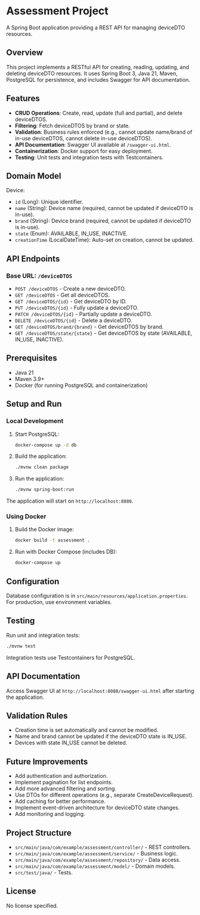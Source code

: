 # Assessment Project

A Spring Boot application providing a REST API for managing deviceDTO resources.

## Overview

This project implements a RESTful API for creating, reading, updating, and deleting deviceDTO resources. It uses Spring Boot 3, Java 21, Maven, PostgreSQL for persistence, and includes Swagger for API documentation.

## Features

- **CRUD Operations**: Create, read, update (full and partial), and delete deviceDTOS.
- **Filtering**: Fetch deviceDTOS by brand or state.
- **Validation**: Business rules enforced (e.g., cannot update name/brand of in-use deviceDTOS, cannot delete in-use deviceDTOS).
- **API Documentation**: Swagger UI available at `/swagger-ui.html`.
- **Containerization**: Docker support for easy deployment.
- **Testing**: Unit tests and integration tests with Testcontainers.

## Domain Model

Device:
- `id` (Long): Unique identifier.
- `name` (String): Device name (required, cannot be updated if deviceDTO is in-use).
- `brand` (String): Device brand (required, cannot be updated if deviceDTO is in-use).
- `state` (Enum): AVAILABLE, IN_USE, INACTIVE.
- `creationTime` (LocalDateTime): Auto-set on creation, cannot be updated.

## API Endpoints

### Base URL: `/deviceDTOS`

- `POST /deviceDTOS` - Create a new deviceDTO.
- `GET /deviceDTOS` - Get all deviceDTOS.
- `GET /deviceDTOS/{id}` - Get deviceDTO by ID.
- `PUT /deviceDTOS/{id}` - Fully update a deviceDTO.
- `PATCH /deviceDTOS/{id}` - Partially update a deviceDTO.
- `DELETE /deviceDTOS/{id}` - Delete a deviceDTO.
- `GET /deviceDTOS/brand/{brand}` - Get deviceDTOS by brand.
- `GET /deviceDTOS/state/{state}` - Get deviceDTOS by state (AVAILABLE, IN_USE, INACTIVE).

## Prerequisites

- Java 21
- Maven 3.9+
- Docker (for running PostgreSQL and containerization)

## Setup and Run

### Local Development

1. Start PostgreSQL:
   ```bash
   docker-compose up -d db
   ```

2. Build the application:
   ```bash
   ./mvnw clean package
   ```

3. Run the application:
   ```bash
   ./mvnw spring-boot:run
   ```

The application will start on `http://localhost:8080`.

### Using Docker

1. Build the Docker image:
   ```bash
   docker build -t assessment .
   ```

2. Run with Docker Compose (includes DB):
   ```bash
   docker-compose up
   ```

## Configuration

Database configuration is in `src/main/resources/application.properties`. For production, use environment variables.

## Testing

Run unit and integration tests:
```bash
./mvnw test
```

Integration tests use Testcontainers for PostgreSQL.

## API Documentation

Access Swagger UI at `http://localhost:8080/swagger-ui.html` after starting the application.

## Validation Rules

- Creation time is set automatically and cannot be modified.
- Name and brand cannot be updated if the deviceDTO state is IN_USE.
- Devices with state IN_USE cannot be deleted.

## Future Improvements

- Add authentication and authorization.
- Implement pagination for list endpoints.
- Add more advanced filtering and sorting.
- Use DTOs for different operations (e.g., separate CreateDeviceRequest).
- Add caching for better performance.
- Implement event-driven architecture for deviceDTO state changes.
- Add monitoring and logging.

## Project Structure

- `src/main/java/com/example/assessment/controller/` - REST controllers.
- `src/main/java/com/example/assessment/service/` - Business logic.
- `src/main/java/com/example/assessment/repository/` - Data access.
- `src/main/java/com/example/assessment/model/` - Domain models.
- `src/test/java/` - Tests.

## License

No license specified.
